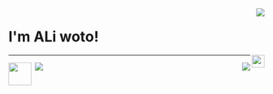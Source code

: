 <img align="right" src="https://github-readme-stats.vercel.app/api?username=aliwoto&show_icons=true" />
<h1> I'm ALi woto! </h1>
<img align="right" src="https://raw.githubusercontent.com/MartinHeinz/MartinHeinz/master/wave.gif" width="25px">
<hr></hr>



<!-- kyubey: https://raw.githubusercontent.com/innng/innng/master/assets/kyubey.gif -->

<img align="left" src="https://raw.githubusercontent.com/innng/innng/master/assets/kyubey.gif" width="45px">

<img align="right" src="https://github-readme-stats.vercel.app/api/top-langs/?username=aliwoto&layout=compact&langs_count=20" />
<img https://gpvc.arturio.dev/aliwoto/>


<img align="bottom" src="https://raw.githubusercontent.com/ALiwoto/ALiwoto/main/fsn146.JPG"/>
